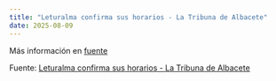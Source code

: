 ```yaml
---
title: "Leturalma confirma sus horarios - La Tribuna de Albacete"
date: 2025-08-09
---
```


Más información en [fuente](https://news.google.com/rss/articles/CBMiugFBVV95cUxQb0VlU1pZQjQzU3RNUmI3Mi1KaXV3QXc2aWl5YmdBVHQySTBScmFBckd5blhiaGRHd3VhRkhpZW01em5uUTR3NjY1RVphanpCX3c1aFJYQXJQQm1VSHdrc2VENGFuTzRGTEhDMGhUamh0YWFITV9nUmxhSHgwR2hJQi1fX1hNOXVNRFY3YkQ4cy1aVjhMdExoUnNwUVNWLW9icXpJV044ZXpyNEM2bnZwaE9mQW12QXhjUVE?oc=5)

Fuente: [Leturalma confirma sus horarios - La Tribuna de Albacete](https://news.google.com/rss/articles/CBMiugFBVV95cUxQb0VlU1pZQjQzU3RNUmI3Mi1KaXV3QXc2aWl5YmdBVHQySTBScmFBckd5blhiaGRHd3VhRkhpZW01em5uUTR3NjY1RVphanpCX3c1aFJYQXJQQm1VSHdrc2VENGFuTzRGTEhDMGhUamh0YWFITV9nUmxhSHgwR2hJQi1fX1hNOXVNRFY3YkQ4cy1aVjhMdExoUnNwUVNWLW9icXpJV044ZXpyNEM2bnZwaE9mQW12QXhjUVE?oc=5)
